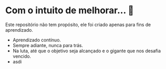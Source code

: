# Com o intuito de melhorar... :facepunch:

Este repositório não tem propósito, ele foi criado apenas para fins de aprendizado.

- Aprendizado contínuo.
- Sempre adiante, nunca para trás.
- Na luta, até que o objetivo seja alcançado e o gigante que nos desafia vencido.
- asdi